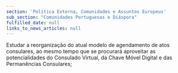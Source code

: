 ```yaml
---
section: 'Política Externa, Comunidades e Assuntos Europeus'
sub_section: "Comunidades Portuguesas e Diáspora"
fulfilled_date: null
links_to_news_articles: null
---
```


Estudar a reorganização do atual modelo de agendamento de atos consulares, ao mesmo tempo que se procurará aproveitar as potencialidades do Consulado Virtual, da Chave Móvel Digital e das Permanências Consulares;